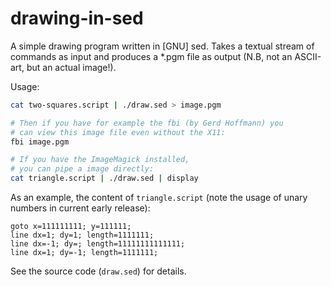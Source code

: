 # drawing-in-sed

A simple drawing program written in [GNU] sed. Takes a textual stream of commands as input and
produces a *.pgm file as output (N.B, not an ASCII-art, but an actual image!).

Usage:
```bash
cat two-squares.script | ./draw.sed > image.pgm

# Then if you have for example the fbi (by Gerd Hoffmann) you
# can view this image file even without the X11:
fbi image.pgm

# If you have the ImageMagick installed,
# you can pipe a image directly:
cat triangle.script | ./draw.sed | display
```
As an example, the content of `triangle.script`
(note the usage of unary numbers in current early release):
```
goto x=111111111; y=111111;
line dx=1; dy=1; length=1111111;
line dx=-1; dy=; length=11111111111111;
line dx=1; dy=-1; length=1111111;
```

See the source code (`draw.sed`) for details.
